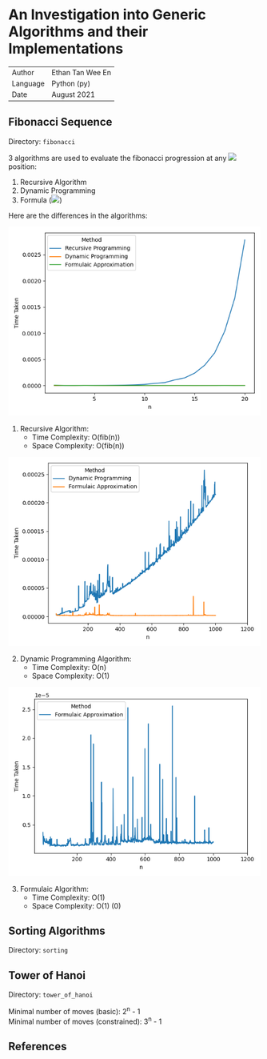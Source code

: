 # An Investigation into Generic Algorithms and their Implementations

|               |                       |
|---------------|-----------------------|
|   Author      |   Ethan Tan Wee En    |
|   Language    |   Python (py)         |
|   Date        |   August 2021         |

## Fibonacci Sequence

Directory: `fibonacci`

3 algorithms are used to evaluate the fibonacci progression at any ![](https://render.githubusercontent.com/render/math?math=n\in\N) position:
1.  Recursive Algorithm
2.  Dynamic Programming
3.  Formula (![](https://render.githubusercontent.com/render/math?math=\frac{\phi^n}{\sqrt{5}}))

Here are the differences in the algorithms:

![](fibonacci/assets/rec-dyn-form.png)

1.  Recursive Algorithm:
    *   Time Complexity: O(fib(n))
    *   Space Complexity: O(fib(n))

![](fibonacci/assets/dyn-form.png)

2.  Dynamic Programming Algorithm:
    *   Time Complexity: O(n)
    *   Space Complexity: O(1)

![](fibonacci/assets/form.png)

3.  Formulaic Algorithm:
    *   Time Complexity: O(1)
    *   Space Complexity: O(1) (0)

## Sorting Algorithms

Directory: `sorting`

## Tower of Hanoi

Directory: `tower_of_hanoi`

Minimal number of moves (basic): 2<sup>n</sup> - 1 <br/>
Minimal number of moves (constrained): 3<sup>n</sup> - 1

## References
